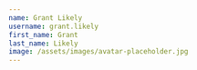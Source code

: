 ```yaml
---
name: Grant Likely
username: grant.likely
first_name: Grant
last_name: Likely
image: /assets/images/avatar-placeholder.jpg
---
```

